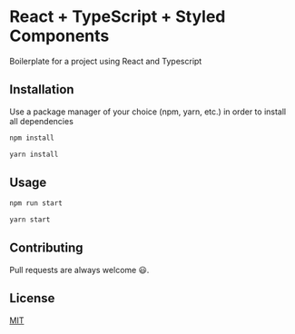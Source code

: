 # React + TypeScript + Styled Components
Boilerplate for a project using React and Typescript

## Installation

Use a package manager of your choice (npm, yarn, etc.) in order to install all dependencies

```bash
npm install
```

```bash
yarn install
```

## Usage

```bash
npm run start
```

```bash
yarn start
```

## Contributing

Pull requests are always welcome 😃.

## License

[MIT](https://choosealicense.com/licenses/mit/)
